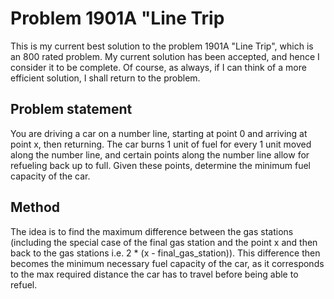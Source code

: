 # Problem 1901A "Line Trip
This is my current best solution to the problem 1901A "Line Trip", which is an 800 rated problem. My current solution has been accepted, and hence I consider it to be complete. Of course, as always, if I can think of a more efficient solution, I shall return to the problem. 

## Problem statement
You are driving a car on a number line, starting at point 0 and arriving at point x, then returning. The car burns 1 unit of fuel for every 1 unit moved along the number line, and certain points along the number line allow for refueling back up to full. Given these points, determine the minimum fuel capacity of the car.

## Method
The idea is to find the maximum difference between the gas stations (including the special case of the final gas station and the point x and then back to the gas stations i.e. 2 * (x - final_gas_station)). This difference then becomes the minimum necessary fuel capacity of the car, as it corresponds to the max required distance the car has to travel before being able to refuel.